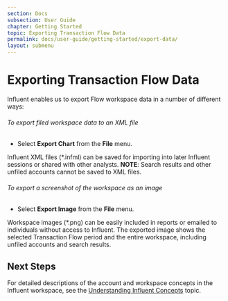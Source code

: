 ```yaml
---
section: Docs
subsection: User Guide
chapter: Getting Started
topic: Exporting Transaction Flow Data
permalink: docs/user-guide/getting-started/export-data/
layout: submenu
---
```


Exporting Transaction Flow Data
===============================

Influent enables us to export Flow workspace data in a number of different ways:

<h6 class="procedure">To export filed workspace data to an XML file</h6>

- Select **Export Chart** from the **File** menu.

<p class="procedure-text">Influent XML files (*.infml) can be saved for importing into later Influent sessions or shared with other analysts. <strong>NOTE</strong>: Search results and other unfiled accounts cannot be saved to XML files.</p>

<h6 class="procedure">To export a screenshot of the workspace as an image</h6>

- Select **Export Image** from the **File** menu.

<p class="procedure-text">Workspace images (*.png) can be easily included in reports or emailed to individuals without access to Influent. The exported image shows the selected Transaction Flow period and the entire workspace, including unfiled accounts and search results.</p>

## Next Steps ##

For detailed descriptions of the account and workspace concepts in the Influent workspace, see the [Understanding Influent Concepts](../../how-to/concepts) topic.